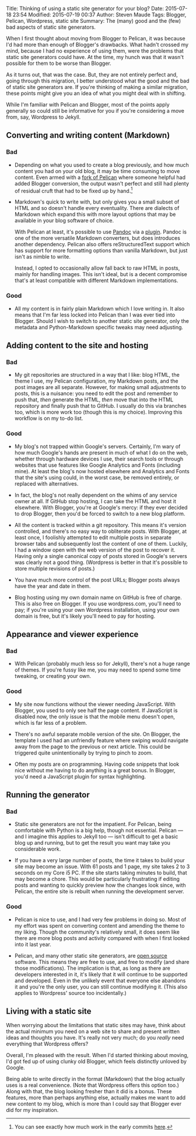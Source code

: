 Title: Thinking of using a static site generator for your blog?
Date: 2015-07-18 23:54
Modified: 2015-07-19 00:37
Author: Steven Maude
Tags: Blogger, Pelican, Wordpress, static site
Summary: The (many) good and the (few) bad aspects of static site
         generators.

When I first thought about moving from Blogger to Pelican, it was
because I'd had more than enough of Blogger's drawbacks. What hadn't
crossed my mind, because I had no experience of using them, were the
problems that static site generators could have. At the time, my hunch
was that it wasn't possible for them to be worse than Blogger.

As it turns out, that was the case. But, they are not entirely perfect
and, going through this migration, I better understood what the
good and the bad of static site generators are. If you're thinking of
making a similar migration, these points might give you an idea of what
you might deal with in shifting.

While I'm familiar with Pelican and Blogger, most of the points apply
generally so could still be informative for you if you're considering a
move from, say, Wordpress to Jekyll.

## Converting and writing content (Markdown)

### Bad

*   Depending on what you used to create a blog previously, and how much
    content you had on your old blog, it may be time consuming to move
    content. Even armed with a [fork of Pelican](
    https://github.com/getpelican/pelican/pull/1390) where
    someone helpful had added Blogger conversion, the output
    wasn't perfect and still had plenty of residual cruft that had to be
    fixed up by hand.[^1]

*   Markdown's quick to write with, but only gives you a small subset of
    HTML and so doesn't handle every eventuality. There are dialects of
    Markdown which expand this with more layout options that may be
    available in your blog software of choice.

    With Pelican at least, it's possible to use
    [Pandoc](http://pandoc.org/) via a
    [plugin](https://github.com/liob/pandoc_reader). Pandoc is one of
    the more versatile Markdown converters, but does introduces another
    dependency. Pelican also offers reStructuredText support which has
    support for more formatting options than vanilla Markdown, but just
    isn't as nimble to write.
    
    Instead, I opted to occasionally allow fall back to raw HTML in
    posts, mainly for handling images. This isn't ideal, but is a decent
    compromise that's at least compatible with different Markdown
    implementations.

### Good

*   All my content is in fairly plain Markdown which I love writing in.
    It also means that I'm far less locked into Pelican than I was ever
    tied into Blogger. Should I wish to switch to another static site
    generator, only the metadata and Python-Markdown specific tweaks may
    need adjusting.

## Adding content to the site and hosting

### Bad

*   My git repositories are structured in a way that I like: blog HTML,
    the theme I use, my Pelican configuration, my Markdown posts, and
    the post images are all separate. However, for making small
    adjustments to posts, this is a nuisance: you need to edit the post
    and remember to push that, *then* generate the HTML, *then* move
    that into the HTML repository and finally push that to GitHub. I
    usually do this via branches too, which is more work too (though
    this is my choice). Improving this workflow is on my to-do list.

### Good

*   My blog's not trapped within Google's servers. Certainly, I'm wary
    of how much Google's hands are present in much of what I do on the
    web, whether through hardware devices I use, their search tools or
    through websites that use features like Google Analytics and Fonts
    (including mine). At least the blog's now hosted elsewhere and
    Analytics and Fonts that the site's using could, in the worst case,
    be removed entirely, or replaced with alternatives.

*   In fact, the blog's not really dependent on the whims of any service
    owner at all. If GitHub stop hosting, I can take the HTML and host
    it elsewhere. With Blogger, you're at Google's mercy: if they ever
    decided to drop Blogger, then you'd be forced to switch to a new
    blog platform.

*   All the content is tracked within a git repository. This means it's
    version controlled, and there's no easy way to obliterate posts.
    With Blogger, at least once, I foolishly attempted to edit multiple
    posts in separate browser tabs and subsequently lost the content of
    one of them. Luckily, I had a window open with the web version of
    the post to recover it. Having only a single canonical copy of
    posts stored in Google's servers was clearly not a good thing.
    (Wordpress is better in that it's possible to store multiple
    revisions of posts.)

*   You have much more control of the post URLs; Blogger posts always
    have the year and date in them.

*   Blog hosting using my own domain name on GitHub is free of charge.
    This is also free on Blogger. If you use wordpress.com, you'll need
    to pay; if you're using your own Wordpress installation, using your
    own domain is free, but it's likely you'll need to pay for hosting.

## Appearance and viewer experience

### Bad

*   With Pelican (probably much less so for Jekyll), there's not a huge
    range of themes. If you're fussy like me, you may need to spend some
    time tweaking, or creating your own. 

### Good

*   My site now functions without the viewer needing JavaScript. With
    Blogger, you used to only see half the page content. If JavaScript
    is disabled now, the only issue is that the mobile menu doesn't
    open, which is far less of a problem.

*   There's no awful separate mobile version of the site. On Blogger,
    the template I used had an unfriendly feature where swiping would
    navigate away from the page to the previous or next article. This
    could be triggered quite unintentionally by trying to pinch to zoom.

*   Often my posts are on programming. Having code snippets that look
    nice without me having to do anything is a great bonus. In Blogger,
    you'd need a JavaScript plugin for syntax highlighting.

## Running the generator

### Bad

*   Static site generators are not for the impatient. For Pelican, being
    comfortable with Python is a big help, though not essential.
    Pelican — and I imagine this applies to Jekyll too — isn't difficult
    to get a basic blog up and running, but to get the result you want
    may take you considerable work.

*   If you have a very large number of posts, the time it takes to build
    your site may become an issue. With 61 posts and 1 page, my site
    takes 2 to 3 seconds on my Core i5 PC. If the site starts taking
    minutes to build, that may become a chore. This would be
    particularly frustrating if editing posts and wanting to quickly
    preview how the changes look since, with Pelican, the entire site is
    rebuilt when running the development server.

### Good

*   Pelican is nice to use, and I had very few problems in doing so.
    Most of my effort was spent on converting content and amending the
    theme to my liking. Though the community's relatively small, it does
    seem like there are more blog posts and activity compared with when
    I first looked into it last year.

*   Pelican, and many other static site generators, are [open source](
    http://opensource.org/) software. This means they are free
    to use, and free to modify (and share those modifications). The
    implication is that, as long as there are developers interested in
    it, it's likely that it will continue to be supported and developed.
    Even in the unlikely event that everyone else abandons it and you're
    the only user, you can still continue modifying it. (This also
    applies to Wordpress' source too incidentally.)

## Living with a static site

When worrying about the limitations that static sites may have, think
about the actual minimum you need on a web site to share and present
written ideas and thoughts you have. It's really not very much; do you
*really* need everything that Wordpress offers?

Overall, I'm pleased with the result. When I'd started thinking about
moving, I'd got fed up of using clunky old Blogger, which feels
distinctly unloved by Google.

Being able to write directly in the format (Markdown) that the blog
actually uses is a real convenience. (Note that Wordpress offers this
option too.) Along with that, the blog looking fresher than it did is a
bonus. These features, more than perhaps anything else, actually makes
me want to add new content to my blog, which is more than I could say
that Blogger ever did for my inspiration.

[^1]: You can see exactly how much work in the early commits
[here](https://github.com/StevenMaude/blog-content/commits/master).
